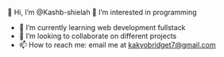 👋 Hi, I’m @Kashb-shielah
 👀 I’m interested in programming
- 🌱 I’m currently learning web development fullstack
- 💞️ I’m looking to collaborate on different projects
- 📫 How to reach me: email me at kakyobridget7@gmail.com

<!---
Kashb-shielah/Kashb-shielah is a ✨ special ✨ repository because its `README.md` (this file) appears on your GitHub profile.
You can click the Preview link to take a look at your changes.
--->
